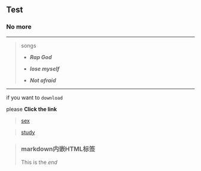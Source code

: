 ## Test ##   

### No more ###

---

> songs
>
> + ***Rap God***
>
> + ***lose myself***
>
> + ***Not afraid***
>
> 

---

if you want to `download`  

please **Click the link**

> [sex](http://666.com) 

> [study](http://heihei.com)



> ### markdown内嵌HTML标签
>
> This is the <em>end</em>

